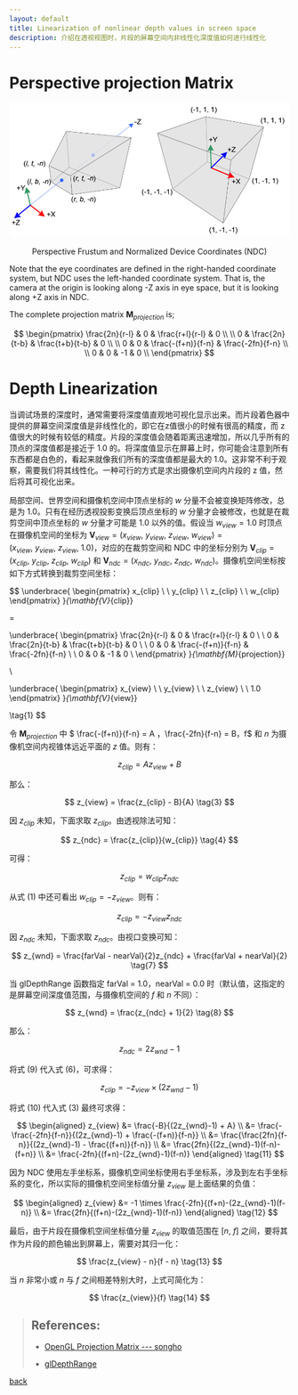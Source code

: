 ```yaml
---
layout: default
title: Linearization of nonlinear depth values in screen space
description: 介绍在透视视图时，片段的屏幕空间内非线性化深度值如何进行线性化
---
```


<head>
    <script src="https://cdn.mathjax.org/mathjax/latest/MathJax.js?config=TeX-AMS-MML_HTMLorMML" type="text/javascript"></script>
    <script type="text/x-mathjax-config">
        MathJax.Hub.Config({
            tex2jax: {
                skipTags: ['script', 'noscript', 'style', 'textarea', 'pre'],
                inlineMath: [['$','$']]
            }
        });
    </script>
</head>

# Perspective projection Matrix

<p align="center">
  <img src="../../images/LinearizationOfNonlinearDepthValues-1-PerpectiveFrustumAndNDC.png">
  <p align="center" class="caption"> Perspective Frustum and Normalized Device Coordinates (NDC) </p>
</p>

Note that the eye coordinates are defined in the right-handed coordinate system, but NDC uses the left-handed coordinate system. That is, the camera at the origin is looking along -Z axis in eye space, but it is looking along +Z axis in NDC.

The complete projection matrix $\mathbf{M_{\mathit{projection}}}$ is;

$$
\begin{pmatrix}
\frac{2n}{r-l} & 0 & \frac{r+l}{r-l} & 0    \\
\\
0 & \frac{2n}{t-b} & \frac{t+b}{t-b} & 0    \\
\\
0 & 0 & \frac{-(f+n)}{f-n} & \frac{-2fn}{f-n}   \\
\\
0 & 0 & -1 & 0 \\
\end{pmatrix}
$$

# Depth Linearization

当调试场景的深度时，通常需要将深度值直观地可视化显示出来。而片段着色器中提供的屏幕空间深度值是非线性化的，即它在z值很小的时候有很高的精度，而 z 值很大的时候有较低的精度。片段的深度值会随着距离迅速增加，所以几乎所有的顶点的深度值都是接近于 1.0 的。将深度值显示在屏幕上时，你可能会注意到所有东西都是白色的，看起来就像我们所有的深度值都是最大的 1.0。这非常不利于观察，需要我们将其线性化。一种可行的方式是求出摄像机空间内片段的 z 值，然后将其可视化出来。

局部空间、世界空间和摄像机空间中顶点坐标的 $w$ 分量不会被变换矩阵修改，总是为 1.0。只有在经历透视投影变换后顶点坐标的 $w$ 分量才会被修改，也就是在裁剪空间中顶点坐标的 $w$ 分量才可能是 1.0 以外的值。假设当 $w_{view}=1.0$ 时顶点在摄像机空间的坐标为 $\mathbf{V_{\mathit{view}}}=(x_{view}, \ y_{view}, \ z_{view}, \ w_{view})=(x_{view}, \ y_{view}, \ z_{view}, \ 1.0)$，对应的在裁剪空间和 NDC 中的坐标分别为 $\mathbf{V_{\mathit{clip}}}=(x_{clip}, \ y_{clip}, \ z_{clip}, \ w_{clip})$ 和 $\mathbf{V_{\mathit{ndc}}}=(x_{ndc}, \ y_{ndc}, \ z_{ndc}, \ w_{ndc})$。摄像机空间坐标按如下方式转换到裁剪空间坐标：

$$
\underbrace{
\begin{pmatrix}
x_{clip}    \\
\\
y_{clip}    \\
\\
z_{clip}    \\
\\
w_{clip}
\end{pmatrix}
}_{\mathbf{V}_{clip}}

=

\underbrace{
\begin{pmatrix}
\frac{2n}{r-l} & 0 & \frac{r+l}{r-l} & 0    \\
\\
0 & \frac{2n}{t-b} & \frac{t+b}{t-b} & 0    \\
\\
0 & 0 & \frac{-(f+n)}{f-n} & \frac{-2fn}{f-n}   \\
\\
0 & 0 & -1 & 0 \\
\end{pmatrix}
}_{\mathbf{M}_{projection}}

\

\underbrace{
\begin{pmatrix}
x_{view}    \\
\\
y_{view}    \\
\\
z_{view}    \\
\\
1.0
\end{pmatrix}
}_{\mathbf{V}_{view}}

\tag{1}
$$

令 $\mathbf{M_{\mathit{projection}}}$ 中 $ \frac{-(f+n)}{f-n} = A $，$\frac{-2fn}{f-n} = B$，$f$ 和 $n$ 为摄像机空间内视锥体远近平面的 $z$ 值。则有：

$$
z_{clip} = Az_{view}+B  \tag{2}
$$

那么：

$$
z_{view} = \frac{z_{clip} - B}{A}  \tag{3}
$$

因 $z_{clip}$ 未知，下面求取 $z_{clip}$。由透视除法可知：

$$
z_{ndc} = \frac{z_{clip}}{w_{clip}}  \tag{4}
$$

可得：

$$
z_{clip} = w_{clip}z_{ndc}  \tag{5}
$$

从式 (1) 中还可看出 $w_{clip} = -z_{view}$。则有：

$$
z_{clip} = -z_{view}z_{ndc}  \tag{6}
$$

因 $z_{ndc}$ 未知，下面求取 $z_{ndc}$。由视口变换可知：

$$
z_{wnd} = \frac{farVal - nearVal}{2}z_{ndc} + \frac{farVal + nearVal}{2}    \tag{7}
$$

当 glDepthRange 函数指定 farVal = 1.0，nearVal = 0.0 时（默认值，这指定的是屏幕空间深度值范围，与摄像机空间的 $f$ 和 $n$ 不同）：

$$
z_{wnd} = \frac{z_{ndc} + 1}{2} \tag{8}
$$

那么：

$$
z_{ndc} = 2z_{wnd} - 1  \tag{9}
$$

将式 (9) 代入式 (6)，可求得：

$$
z_{clip} = -z_{view} \times  (2z_{wnd} - 1) \tag{10}
$$

将式 (10) 代入式 (3) 最终可求得：

$$
\begin{aligned}
z_{view} 
&= \frac{-B}{(2z_{wnd}-1) + A} \\
&= \frac{-\frac{-2fn}{f-n}}{(2z_{wnd}-1) + \frac{-(f+n)}{f-n}} \\
&= \frac{\frac{2fn}{f-n}}{(2z_{wnd}-1) - \frac{(f+n)}{f-n}} \\
&= \frac{2fn}{(2z_{wnd}-1)(f-n)-(f+n)}  \\
&= \frac{-2fn}{(f+n)-(2z_{wnd}-1)(f-n)} 
\end{aligned}
\tag{11}
$$

因为 NDC 使用左手坐标系，摄像机空间坐标使用右手坐标系，涉及到左右手坐标系的变化，所以实际的摄像机空间坐标值分量 $z_{view}$ 是上面结果的负值：

$$
\begin{aligned}
z_{view} 
&= -1 \times \frac{-2fn}{(f+n)-(2z_{wnd}-1)(f-n)}    \\
&= \frac{2fn}{(f+n)-(2z_{wnd}-1)(f-n)} 
\end{aligned}
\tag{12}
$$

最后，由于片段在摄像机空间坐标值分量 $z_{view}$ 的取值范围在 [$n$, $f$] 之间，要将其作为片段的颜色输出到屏幕上，需要对其归一化：

$$
\frac{z_{view} - n}{f - n}  \tag{13}
$$

当 $n$ 非常小或 $n$ 与 $f$ 之间相差特别大时，上式可简化为：

$$
\frac{z_{view}}{f}  \tag{14}
$$

> ## References:
>
> * [OpenGL Projection Matrix --- songho](https://www.songho.ca/opengl/gl_projectionmatrix.html)
>
> * [glDepthRange](https://registry.khronos.org/OpenGL-Refpages/gl4/html/glDepthRange.xhtml)


[back](./)